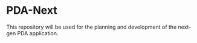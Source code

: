 # PDA-Next

This repository will be used for the planning and development of the next-gen PDA application.
